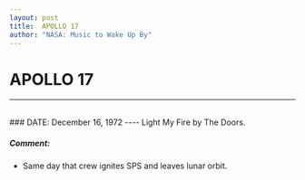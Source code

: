 ```yaml
---
layout: post
title:  APOLLO 17
author: "NASA: Music to Wake Up By"
---
```


# APOLLO 17
----
<br/>
### DATE: December 16, 1972
----
Light My Fire by The Doors.

##### Comment:
* Same day that crew ignites SPS and leaves lunar orbit.
